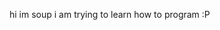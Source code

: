 hi im soup
i am trying to learn how to program :P

<!---
soupenthusiast24/soupenthusiast24 is a ✨ special ✨ repository because its `README.md` (this file) appears on your GitHub profile.
You can click the Preview link to take a look at your changes.
--->
